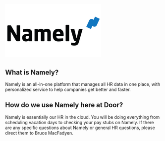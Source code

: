 # ![](/assets/logo_3502_hd.png)

## What is Namely?

Namely is an all-in-one platform that manages all HR data in one place, with personalized service to help companies get better and faster.

## How do we use Namely here at Door?

Namely is essentially our HR in the cloud. You will be doing everything from scheduling vacation days to checking your pay stubs on Namely. If there are any specific questions about Namely or general HR questions, please direct them to Bruce MacFadyen.


